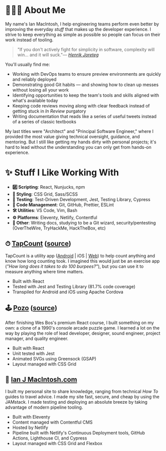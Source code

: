 # 👨🏼‍💻 About Me

My name's Ian MacIntosh, I help engineering teams perform even better by improving the everyday _stuff_ that makes up the developer experience. I strive to keep everything as simple as possible so people can focus on their work instead of tooling.

> "If you don't actively fight for simplicity in software, complexity will win... and it will suck."— _[Henrik Joreteg](https://joreteg.com/blog/architecting-uis-for-change)_

You'll usually find me:

- Working with DevOps teams to ensure preview environments are quickly and reliably deployed
- Demonstrating good Git habits — and showing how to clean up messes without losing all your work
- Identifying opportunities to keep the team's tools and skills aligned with what's available today
- Keeping code reviews moving along with clear feedback instead of getting stuck in _In Review_ purgatory
- Writing documentation that reads like a series of useful tweets instead of a series of classic textbooks

My last titles were "Architect" and "Principal Software Engineer," where I provided the most value giving technical oversight, guidance, and mentoring. But I still like getting my hands dirty with personal projects; it's hard to lead without the understanding you can only get from hands-on experience.

# ✨ Stuff I Like Working With

- **#️⃣ Scripting**: React, Nunjucks, npm
- **🎨 Styling**: CSS Grid, Sass/SCSS
- **📐 Testing**: Test-Driven Development, Jest, Testing Library, Cypress
- **🚢 Code Management**: Git, GitHub, Prettier, ESLint
- **🛠 Utilities**: VS Code, Vim, Bash
- **⚙️ Platforms**: Eleventy, Netlify, Contentful
- **🚀 Other**: Writing docs, studying to be a Git wizard, security/pentesting (OverTheWire, TryHackMe, HackTheBox, etc)

## ⏱ [TapCount](https://tapcount.ianjmacintosh.com/) ([source](https://www.github.com/ianjmacintosh/tapcount))

TapCount is a utility app ([Android](https://play.google.com/store/apps/details?id=com.ianjmacintosh.tapcount) | iOS | [Web](https://tapcount.ianjmacintosh.com/)) to help count anything and know how long counting took. I imagined this would just be an exercise app (_"How long does it takes to do 100 burpees?"_), but you can use it to measure anything where time matters.

- Built with React
- Tested with Jest and Testing Library (81.7% code coverage)
- Transpiled for Android and iOS using Apache Cordova

## 🕹 [Pozo](https://pozo.ianjmacintosh.com/) ([source](https://www.github.com/ianjmacintosh/pozo))

After finishing Wes Bos's premium React course, I built something on my own: a clone of a 1990's console arcade puzzle game. I learned a lot on the way by playing the role of lead developer, designer, sound engineer, project manager, and quality engineer.

- Built with React
- Unit tested with Jest
- Animated SVGs using Greensock (GSAP)
- Layout managed with CSS Grid

## 🎩 [Ian J MacIntosh.com](https://www.ianjmacintosh.com)

I built my personal site to share knowledge, ranging from technical _How To_ guides to travel advice. I made my site fast, secure, and cheap by using the JAMstack. I made testing and deploying an absolute breeze by taking advantage of modern pipeline tooling.

- Built with Eleventy
- Content managed with Contentful CMS
- Hosted by Netlify
- Pipeline built with Netlify's Continuous Deployment tools, GitHub Actions, Lighthouse CI, and Cypress
- Layout managed with CSS Grid and Flexbox
